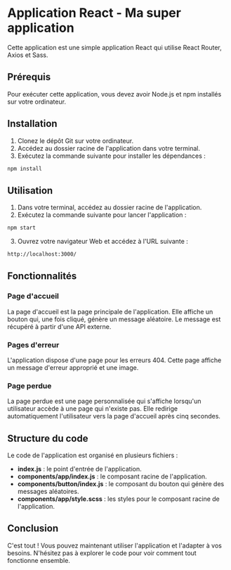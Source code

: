 # Application React - Ma super application

Cette application est une simple application React qui utilise React Router, Axios et Sass.

## Prérequis

Pour exécuter cette application, vous devez avoir Node.js et npm installés sur votre ordinateur.

## Installation

1. Clonez le dépôt Git sur votre ordinateur.
2. Accédez au dossier racine de l'application dans votre terminal.
3. Exécutez la commande suivante pour installer les dépendances :

```bash
npm install
```

## Utilisation

1. Dans votre terminal, accédez au dossier racine de l'application.
2. Exécutez la commande suivante pour lancer l'application :

```bash
npm start
```

3. Ouvrez votre navigateur Web et accédez à l'URL suivante :

```bash
http://localhost:3000/
```

## Fonctionnalités

### Page d'accueil

La page d'accueil est la page principale de l'application. Elle affiche un bouton qui, une fois cliqué, génère un message aléatoire. Le message est récupéré à partir d'une API externe.

### Pages d'erreur

L'application dispose d'une page pour les erreurs 404. Cette page affiche un message d'erreur approprié et une image.

### Page perdue

La page perdue est une page personnalisée qui s'affiche lorsqu'un utilisateur accède à une page qui n'existe pas. Elle redirige automatiquement l'utilisateur vers la page d'accueil après cinq secondes.

## Structure du code

Le code de l'application est organisé en plusieurs fichiers :

- **index.js** : le point d'entrée de l'application.
- **components/app/index.js** : le composant racine de l'application.
- **components/button/index.js** : le composant du bouton qui génère des messages aléatoires.
- **components/app/style.scss** : les styles pour le composant racine de l'application.

## Conclusion

C'est tout ! Vous pouvez maintenant utiliser l'application et l'adapter à vos besoins. N'hésitez pas à explorer le code pour voir comment tout fonctionne ensemble.

